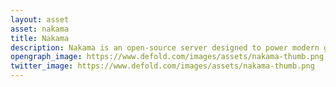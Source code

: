 ```yaml
---
layout: asset
asset: nakama
title: Nakama
description: Nakama is an open-source server designed to power modern games and apps. Features include user accounts, chat, social, matchmaker, realtime multiplayer, and much more. This client implements the full API and socket options with the server.
opengraph_image: https://www.defold.com/images/assets/nakama-thumb.png
twitter_image: https://www.defold.com/images/assets/nakama-thumb.png
---
```

